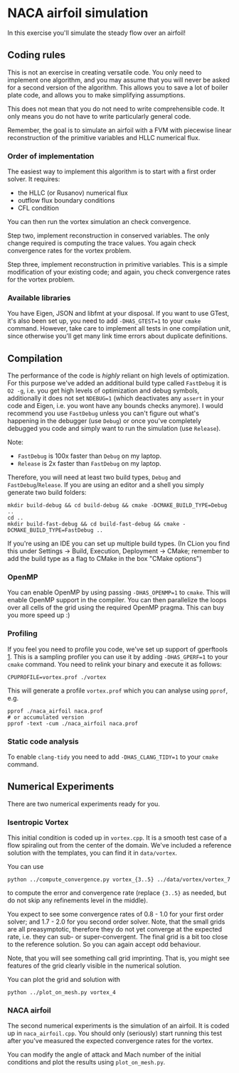 # NACA airfoil simulation
In this exercise you'll simulate the steady flow over an airfoil!

## Coding rules
This is not an exercise in creating versatile code. You only need to implement
one algorithm, and you may assume that you will never be asked for a second
version of the algorithm. This allows you to save a lot of boiler plate code,
and allows you to make simplifying assumptions.

This does not mean that you do not need to write comprehensible code. It only
means you do not have to write particularly general code.

Remember, the goal is to simulate an airfoil with a FVM with piecewise linear
reconstruction of the primitive variables and HLLC numerical flux.

### Order of implementation
The easiest way to implement this algorithm is to start with a first order
solver. It requires:

  - the HLLC (or Rusanov) numerical flux
  - outflow flux boundary conditions
  - CFL condition

You can then run the vortex simulation an check convergence.

Step two, implement reconstruction in conserved variables. The only change
required is computing the trace values. You again check convergence rates for
the vortex problem.

Step three, implement reconstruction in primitive variables. This is a simple
modification of your existing code; and again, you check convergence rates for
the vortex problem.

### Available libraries
You have Eigen, JSON and libfmt at your disposal. If you want to use GTest, it's
also been set up, you need to add `-DHAS_GTEST=1` to your `cmake` command.
However, take care to implement all tests in one compilation unit, since
otherwise you'll get many link time errors about duplicate definitions.

## Compilation
The performance of the code is *highly* reliant on high levels of optimization.
For this purpose we've added an additional build type called `FastDebug` it is
`O2 -g`, i.e. you get high levels of optimization and debug symbols,
additionally it does not set `NDEBUG=1` (which deactivates any `assert` in your
code and Eigen, i.e. you wont have any bounds checks anymore). I would recommend
you use `FastDebug` unless you can't figure out what's happening in the debugger
(use `Debug`) or once you've completely debugged you code and simply want to run
the simulation (use `Release`).

Note:
  - `FastDebug` is 100x faster than `Debug` on my laptop.
  - `Release` is 2x faster than `FastDebug` on my laptop.

Therefore, you will need at least two build types, `Debug` and
`FastDebug`/`Release`. If you are using an editor and a shell you simply
generate two build folders:

    mkdir build-debug && cd build-debug && cmake -DCMAKE_BUILD_TYPE=Debug ..
    cd ..
    mkdir build-fast-debug && cd build-fast-debug && cmake -DCMAKE_BUILD_TYPE=FastDebug ..

If you're using an IDE you can set up multiple build types. (In CLion you find
this under Settings -> Build, Execution, Deployment -> CMake; remember to add
the build type as a flag to CMake in the box "CMake options")

### OpenMP
You can enable OpenMP by using passing `-DHAS_OPENMP=1` to `cmake`. This will
enable OpenMP support in the compiler. You can then parallelize the loops over
all cells of the grid using the required OpenMP pragma. This can buy you more
speed up :)

### Profiling
If you feel you need to profile you code, we've set up support of gperftools
[1]. This is a sampling profiler you can use it by adding `-DHAS_GPERF=1` to
your `cmake` command. You need to relink your binary and execute it as follows:

    CPUPROFILE=vortex.prof ./vortex

This will generate a profile `vortex.prof` which you can analyse using `pprof`,
e.g.

    pprof ./naca_airfoil naca.prof
    # or accumulated version
    pprof -text -cum ./naca_airfoil naca.prof


[1]: https://github.com/gperftools/gperftools

### Static code analysis
To enable `clang-tidy` you need to add `-DHAS_CLANG_TIDY=1` to your `cmake`
command.

## Numerical Experiments
There are two numerical experiments ready for you.

### Isentropic Vortex
This initial condition is coded up in `vortex.cpp`. It is a smooth test
case of a flow spiraling out from the center of the domain. We've included a
reference solution with the templates, you can find it in `data/vortex`.

You can use

    python ../compute_convergence.py vortex_{3..5} ../data/vortex/vortex_7

to compute the error and convergence rate (replace `{3..5}` as needed, but do
not skip any refinements level in the middle).

You expect to see some convergence rates of 0.8 - 1.0 for your first order
solver; and 1.7 - 2.0 for you second order solver. Note, that the small grids
are all preasymptotic, therefore they do not yet converge at the expected rate,
i.e. they can sub- or super-convergent. The final grid is a bit too close to the
reference solution. So you can again accept odd behaviour.

Note, that you will see something call grid imprinting. That is, you might see
features of the grid clearly visible in the numerical solution.

You can plot the grid and solution with

    python ../plot_on_mesh.py vortex_4


### NACA airfoil
The second numerical experiments is the simulation of an airfoil. It is coded up
in `naca_airfoil.cpp`. You should only (seriously) start running this test after
you've measured the expected convergence rates for the vortex.

You can modify the angle of attack and Mach number of the initial conditions and
plot the results using `plot_on_mesh.py`.
